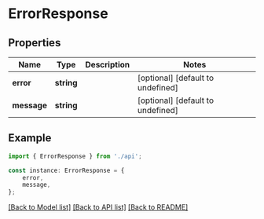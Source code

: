 # ErrorResponse


## Properties

Name | Type | Description | Notes
------------ | ------------- | ------------- | -------------
**error** | **string** |  | [optional] [default to undefined]
**message** | **string** |  | [optional] [default to undefined]

## Example

```typescript
import { ErrorResponse } from './api';

const instance: ErrorResponse = {
    error,
    message,
};
```

[[Back to Model list]](../README.md#documentation-for-models) [[Back to API list]](../README.md#documentation-for-api-endpoints) [[Back to README]](../README.md)
